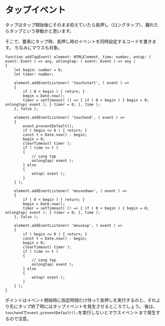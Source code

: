 # タップイベント

タップはタップ開始後にそのまま抑えていたら長押し（ロングタップ）、離れたらタップという挙動かと思います。

そこで、要素にタップ時、長押し時のイベントを同時設定するコードを書きます。
ちなみにマウスも対象。

```
function addTapEvent( element: HTMLElement, time: number, ontap: ( event: Event ) => any, onlongtap: ( event: Event ) => any )
{
	let begin: number = 0;
	let timer: number;

	element.addEventListener( 'touchstart', ( event ) =>
	{
		if ( 0 < begin ) { return; }
		begin = Date.now();
		timer = setTimeout( () => { if ( 0 < begin ) { begin = 0; onlongtap( event ); } timer = 0; }, time );
	}, false );

	element.addEventListener( 'touchend', ( event ) =>
	{
		event.preventDefault();
		if ( begin <= 0 ) { return; }
		const t = Date.now() - begin;
		begin = 0;
		clearTimeout( timer );
		if ( time <= t )
		{
			// Long tap
			onlongtap( event );
		} else
		{
			ontap( event );
		}
	} );

	element.addEventListener( 'mousedown', ( event ) =>
	{
		if ( 0 < begin ) { return; }
		begin = Date.now();
		timer = setTimeout( () => { if ( 0 < begin ) { begin = 0; onlongtap( event ); } timer = 0; }, time );
	}, false );

	element.addEventListener( 'mouseup', ( event ) =>
	{
		if ( begin <= 0 ) { return; }
		const t = Date.now() - begin;
		begin = 0;
		clearTimeout( timer );
		if ( time <= t )
		{
			// Long tap
			onlongtap( event );
		} else
		{
			ontap( event );
		}
	} );
}
```

ポイントはイベント開始時に指定時間だけ待って長押しを実行するのと、それより先にタップ終了時にはタップイベントを発生させるところでしょう。
後は、`touchend`で`event.preventDefault();`を実行しないとマウスイベントまで発生するので注意。
